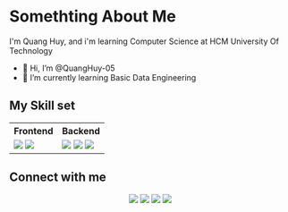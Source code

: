# Somethting About Me
I'm Quang Huy, and i'm learning Computer Science at HCM University Of Technology  
- 👋 Hi, I’m @QuangHuy-05
- 🌱 I’m currently learning Basic Data Engineering

## My Skill set

<table>
  <tr>
    <th>Frontend</th>
    <th>Backend</th>
  </tr>
  <tr>
    <td>
      <img src="https://img.shields.io/badge/HTML-E34F26?style=for-the-badge&logo=html5&logoColor=white"/>
      <img src="https://img.shields.io/badge/CSS-1572B6?style=for-the-badge&logo=css3&logoColor=white"/>
    </td>
    <td>
      <img src="https://img.shields.io/badge/C++-00599C?style=for-the-badge&logo=c%2B%2B&logoColor=white"/>
      <img src="https://img.shields.io/badge/C-003B57?style=for-the-badge&logo=c&logoColor=white"/>
      <img src="https://img.shields.io/badge/Java-red?style=for-the-badge&logo=java&logoColor=white"/>
    </td>
  </tr>
</table>

## Connect with me

<p align="center">
  <a href="[https://github.com/yourusername](https://github.com/QuangHuy-05)"><img src="https://img.shields.io/badge/GITHUB-181717?style=for-the-badge&logo=github&logoColor=white"/></a>
  <a href="https://linkedin.com/in/yourusername"><img src="https://img.shields.io/badge/LINKEDIN-0077B5?style=for-the-badge&logo=linkedin&logoColor=white"/></a>
  <a href="[https://facebook.com/yourusername](https://www.facebook.com/nguyen.huy.763273/about)"><img src="https://img.shields.io/badge/FACEBOOK-1877F2?style=for-the-badge&logo=facebook&logoColor=white"/></a>
  <a href="[https://instagram.com/yourusername](https://www.instagram.com/nghuy.2005/)"><img src="https://img.shields.io/badge/INSTAGRAM-E4405F?style=for-the-badge&logo=instagram&logoColor=white"/></a>
</p>
<!---
QuangHuy-05/QuangHuy-05 is a ✨ special ✨ repository because its `README.md` (this file) appears on your GitHub profile.
You can click the Preview link to take a look at your changes.
--->
